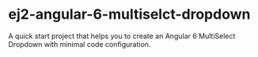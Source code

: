 # ej2-angular-6-multiselct-dropdown
A quick start project that helps you to create an Angular 6 MultiSelect Dropdown with minimal code configuration.
